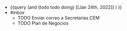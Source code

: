 - {{query (and (todo todo doing) [[Jan 24th, 2022]] ) }}
- #inbox
	- TODO Enviar correo a Secretarias CEM
	- TODO Plan de Negocios